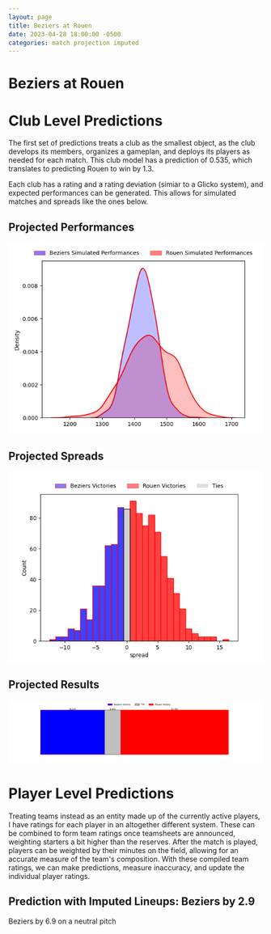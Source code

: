 ```yaml
---  
layout: page  
title: Beziers at Rouen  
date: 2023-04-28 18:00:00 -0500  
categories: match projection imputed  
---
```

# Beziers at Rouen

# Club Level Predictions


The first set of predictions treats a club as the smallest object, as the club develops its members, organizes a gameplan, and deploys its players as needed for each match. This club model has a prediction of 0.535, which translates to predicting Rouen to win by 1.3.

Each club has a rating and a rating deviation (simiar to a Glicko system), and expected performances can be generated. This allows for simulated matches and spreads like the ones below.
## Projected Performances


![Projected Performances](plots/performances_2023-04-28-Rouen-Beziers.png)
## Projected Spreads


![Projected Spreads](plots/spreads_2023-04-28-Rouen-Beziers.png)
## Projected Results


![Projected Results](plots/resultbar_2023-04-28-Rouen-Beziers.png)
# Player Level Predictions


Treating teams instead as an entity made up of the currently active players, I have ratings for each player in an altogether different system. These can be combined to form team ratings once teamsheets are announced, weighting starters a bit higher than the reserves. After the match is played, players can be weighted by their minutes on the field, allowing for an accurate measure of the team's composition. With these compiled team ratings, we can make predictions, measure inaccuracy, and update the individual player ratings.
## Prediction with Imputed Lineups: Beziers by 2.9


Beziers by 6.9 on a neutral pitch

